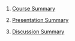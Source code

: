 1. [Course Summary](https://github.com/Snehil16/RobotaPsyche/blob/main/25April/courseSummary.md)

2. [Presentation Summary](https://github.com/Snehil16/RobotaPsyche/blob/main/25April/presentationSummary.md)

3. [Discussion Summary](https://github.com/Snehil16/RobotaPsyche/blob/main/25April/discussionSummary.md)
